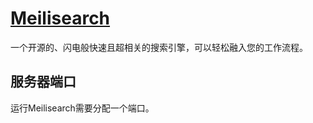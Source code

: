# [Meilisearch](https://www.meilisearch.com/)

一个开源的、闪电般快速且超相关的搜索引擎，可以轻松融入您的工作流程。

## 服务器端口

运行Meilisearch需要分配一个端口。 